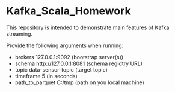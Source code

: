 # Kafka_Scala_Homework
This repository is intended to demonstrate main features of Kafka streaming.

Provide the following arguments when running:
  - brokers  127.0.0.1:9092 (bootstrap server(s))
  - schema   http://127.0.0.1:8081 (schema regidtry URL)
  - topic    data-sensor-topic (target topic)
  - timeframe 5 (in seconds)
  - path_to_parquet C:/tmp (path on you local machine)
